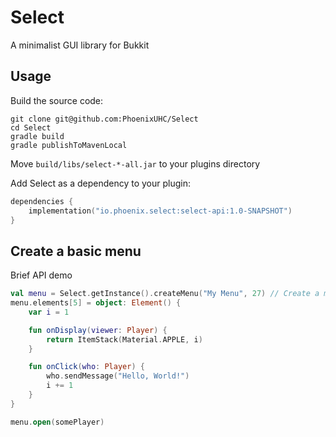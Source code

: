 # Select

A minimalist GUI library for Bukkit

## Usage

Build the source code:

```shell
git clone git@github.com:PhoenixUHC/Select
cd Select
gradle build
gradle publishToMavenLocal
```

Move `build/libs/select-*-all.jar` to your plugins directory

Add Select as a dependency to your plugin:

```kotlin
dependencies {
    implementation("io.phoenix.select:select-api:1.0-SNAPSHOT")
}
```

## Create a basic menu

Brief API demo

```kotlin
val menu = Select.getInstance().createMenu("My Menu", 27) // Create a menu with custom title and size
menu.elements[5] = object: Element() {
    var i = 1

    fun onDisplay(viewer: Player) {
        return ItemStack(Material.APPLE, i)
    }

    fun onClick(who: Player) {
        who.sendMessage("Hello, World!")
        i += 1
    }
}

menu.open(somePlayer)
```
